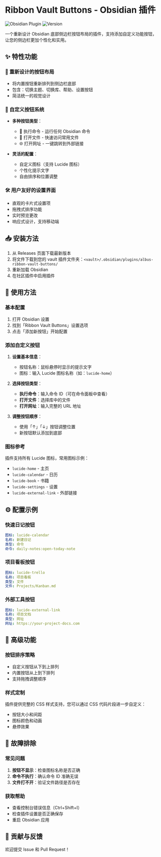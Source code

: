 # Ribbon Vault Buttons - Obsidian 插件

![Obsidian Plugin](https://img.shields.io/badge/Obsidian-Plugin-blue?logo=obsidian)
![Version](https://img.shields.io/badge/Version-0.2-green)

一个重新设计 Obsidian 底部侧边栏按钮布局的插件，支持添加自定义功能按钮，让您的侧边栏更加个性化和实用。

## ✨ 特性功能

### 🔄 重新设计的按钮布局
- 将内置按钮重新排列到侧边栏底部
- 包含：切换主题、切换库、帮助、设置按钮
- 简洁统一的视觉设计

### 🎨 自定义按钮系统
- **多种按钮类型**：
  - 📝 执行命令 - 运行任何 Obsidian 命令
  - 📄 打开文件 - 快速访问常用文件
  - 🌐 打开网址 - 一键跳转到外部链接
  
- **灵活的配置**：
  - 自定义图标（支持 Lucide 图标）
  - 个性化提示文字
  - 自由排序和位置调整

### 🛠️ 用户友好的设置界面
- 直观的卡片式设置项
- 拖拽式排序功能
- 实时预览更改
- 响应式设计，支持移动端

## 📥 安装方法


1. 从 Releases 页面下载最新版本
2. 将文件下载到您的 vault 插件文件夹：`<vault>/.obsidian/plugins/albus-ribbon-vault-buttons/`
3. 重新加载 Obsidian
4. 在社区插件中启用插件

## 🚀 使用方法

### 基本配置
1. 打开 Obsidian 设置
2. 找到「Ribbon Vault Buttons」设置选项
3. 点击「添加新按钮」开始配置

### 添加自定义按钮
1. **设置基本信息**：
   - 按钮名称：鼠标悬停时显示的提示文字
   - 图标：输入 Lucide 图标名称（如：`lucide-home`）

2. **选择按钮类型**：
   - **执行命令**：输入命令 ID（可在命令面板中查看）
   - **打开文件**：选择库中的文件
   - **打开网址**：输入完整的 URL 地址

3. **调整按钮顺序**：
   - 使用「↑」「↓」按钮调整位置
   - 新按钮默认添加到底部

### 图标参考
插件支持所有 Lucide 图标，常用图标示例：
- `lucide-home` - 主页
- `lucide-calendar` - 日历
- `lucide-book` - 书籍
- `lucide-settings` - 设置
- `lucide-external-link` - 外部链接

## ⚙️ 配置示例

### 快速日记按钮
```yaml
图标: lucide-calendar
名称: 新建日记
类型: 命令
命令: daily-notes:open-today-note
```

### 项目看板按钮
```yaml
图标: lucide-trello
名称: 项目看板
类型: 文件
文件: Projects/Kanban.md
```

### 外部工具按钮
```yaml
图标: lucide-external-link
名称: 项目文档
类型: 网址
网址: https://your-project-docs.com
```

## 🔧 高级功能

### 按钮排序策略
- 自定义按钮从下到上排列
- 内置按钮从上到下排列
- 支持拖拽调整顺序

### 样式定制
插件提供完整的 CSS 样式支持，您可以通过 CSS 代码片段进一步自定义：
- 按钮大小和间距
- 图标颜色和动画
- 悬停效果

## 🐛 故障排除

### 常见问题
1. **按钮不显示**：检查图标名称是否正确
2. **命令不执行**：确认命令 ID 准确无误
3. **文件打不开**：验证文件路径是否存在

### 获取帮助
- 查看控制台错误信息（Ctrl+Shift+I）
- 检查插件设置是否正确保存
- 重启 Obsidian 应用


## 🤝 贡献与反馈

欢迎提交 Issue 和 Pull Request！
